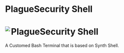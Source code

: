 # PlagueSecurity Shell
# <img align="left" src="https://raw.githubusercontent.com/PlagueSec/PlagueSecOS/master/pictures/plaguesec.svg"> PlagueSecurity Shell

A Customed Bash Terminal that is based on Synth Shell.

